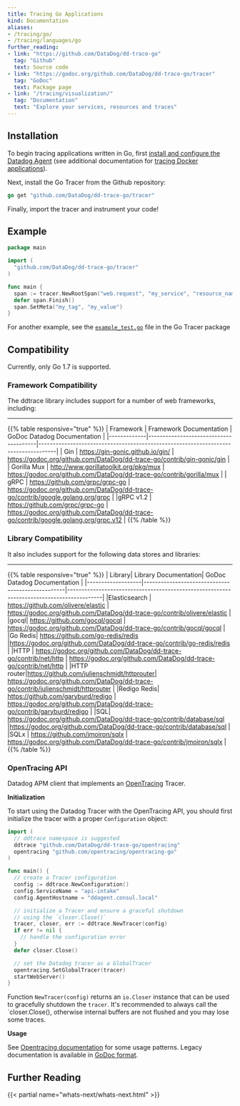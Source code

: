 ```yaml
---
title: Tracing Go Applications
kind: Documentation
aliases:
- /tracing/go/
- /tracing/languages/go
further_reading:
- link: "https://github.com/DataDog/dd-trace-go"
  tag: "Github"
  text: Source code
- link: "https://godoc.org/github.com/DataDog/dd-trace-go/tracer"
  tag: "GoDoc"
  text: Package page
- link: "/tracing/visualization/"
  tag: "Documentation"
  text: "Explore your services, resources and traces"
---
```


## Installation

To begin tracing applications written in Go, first [install and configure the Datadog Agent](/tracing/setup) (see additional documentation for [tracing Docker applications](/tracing/setup/docker/)).

Next, install the Go Tracer from the Github repository:

```go
go get "github.com/DataDog/dd-trace-go/tracer"
```

Finally, import the tracer and instrument your code!

## Example

```go
package main

import (
  "github.com/DataDog/dd-trace-go/tracer"
)

func main {
  span := tracer.NewRootSpan("web.request", "my_service", "resource_name")
  defer span.Finish()
  span.SetMeta("my_tag", "my_value")
}
```

For another example, see the [`example_test.go`](https://github.com/DataDog/dd-trace-go/blob/master/tracer/example_test.go) file in the Go Tracer package

## Compatibility

Currently, only Go 1.7 is supported.

### Framework Compatibility

The ddtrace library includes support for a number of web frameworks, including:

___

{{% table responsive="true" %}}
| Framework   | Framework Documentation               | GoDoc Datadog Documentation                                                        |
|-------------|---------------------------------------|------------------------------------------------------------------------------------|
| Gin         | https://gin-gonic.github.io/gin/      | https://godoc.org/github.com/DataDog/dd-trace-go/contrib/gin-gonic/gin |
| Gorilla Mux | http://www.gorillatoolkit.org/pkg/mux | https://godoc.org/github.com/DataDog/dd-trace-go/contrib/gorilla/mux   |
| gRPC        | https://github.com/grpc/grpc-go       | https://godoc.org/github.com/DataDog/dd-trace-go/contrib/google.golang.org/grpc         |
|gRPC v1.2 | https://github.com/grpc/grpc-go | https://godoc.org/github.com/DataDog/dd-trace-go/contrib/google.golang.org/grpc.v12 |
{{% /table %}}

### Library Compatibility

It also includes support for the following data stores and libraries:

___


{{% table responsive="true" %}}
| Library| Library Documentation| GoDoc Datadog Documentation |
|-------------------|--------------------------------------------------|------------------------------------------------------------------------------------------|
|Elasticsearch | https://github.com/olivere/elastic | https://godoc.org/github.com/DataDog/dd-trace-go/contrib/olivere/elastic |
|gocql| https://github.com/gocql/gocql | https://godoc.org/github.com/DataDog/dd-trace-go/contrib/gocql/gocql |
|Go Redis| https://github.com/go-redis/redis |https://godoc.org/github.com/DataDog/dd-trace-go/contrib/go-redis/redis |
|HTTP | https://godoc.org/github.com/DataDog/dd-trace-go/contrib/net/http | https://godoc.org/github.com/DataDog/dd-trace-go/contrib/net/http |
|HTTP router|https://github.com/julienschmidt/httprouter| https://godoc.org/github.com/DataDog/dd-trace-go/contrib/julienschmidt/httprouter |
|Redigo Redis| https://github.com/garyburd/redigo | https://godoc.org/github.com/DataDog/dd-trace-go/contrib/garyburd/redigo |
|SQL| https://godoc.org/github.com/DataDog/dd-trace-go/contrib/database/sql |https://godoc.org/github.com/DataDog/dd-trace-go/contrib/database/sql |
|SQLx | https://github.com/jmoiron/sqlx | https://godoc.org/github.com/DataDog/dd-trace-go/contrib/jmoiron/sqlx |
{{% /table %}}

### OpenTracing API

Datadog APM client that implements an [OpenTracing](http://opentracing.io) Tracer.

**Initialization**

To start using the Datadog Tracer with the OpenTracing API, you should first initialize the tracer with a proper `Configuration` object:

```go
import (
  // ddtrace namespace is suggested
  ddtrace "github.com/DataDog/dd-trace-go/opentracing"
  opentracing "github.com/opentracing/opentracing-go"
)

func main() {
  // create a Tracer configuration
  config := ddtrace.NewConfiguration()
  config.ServiceName = "api-intake"
  config.AgentHostname = "ddagent.consul.local"

  // initialize a Tracer and ensure a graceful shutdown
  // using the `closer.Close()`
  tracer, closer, err := ddtrace.NewTracer(config)
  if err != nil {
    // handle the configuration error
  }
  defer closer.Close()

  // set the Datadog tracer as a GlobalTracer
  opentracing.SetGlobalTracer(tracer)
  startWebServer()
}
```

Function `NewTracer(config)` returns an `io.Closer` instance that can be used to gracefully shutdown the `tracer`. It's recommended to always call the `closer.Close(), otherwise internal buffers are not flushed and you may lose some traces.

**Usage**

See [Opentracing documentation](https://github.com/opentracing/opentracing-go) for some usage patterns. Legacy documentation is available in [GoDoc format](https://godoc.org/github.com/DataDog/dd-trace-go/tracer).

## Further Reading

{{< partial name="whats-next/whats-next.html" >}}
